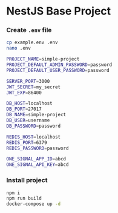 # NestJS Base Project

### Create `.env` file
```bash
cp example.env .env
nano .env

PROJECT_NAME=simple-project
PROJECT_DEFAULT_ADMIN_PASSWORD=password
PROJECT_DEFAULT_USER_PASSWORD=password

SERVER_PORT=3000
JWT_SECRET=my_secret
JWT_EXP=86400

DB_HOST=localhost
DB_PORT=27017
DB_NAME=simple-project
DB_USER=username
DB_PASSWORD=password

REDIS_HOST=localhost
REDIS_PORT=6379
REDIS_PASSWORD=password

ONE_SIGNAL_APP_ID=abcd
ONE_SIGNAL_API_KEY=abcd
```
### Install project
```bash
npm i
npm run build
docker-compose up -d
```